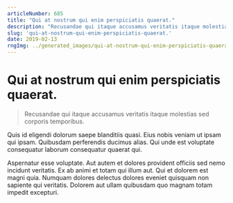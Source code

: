 ```yaml
---
articleNumber: 685
title: "Qui at nostrum qui enim perspiciatis quaerat."
description: "Recusandae qui itaque accusamus veritatis itaque molestias sed corporis temporibus."
slug: 'qui-at-nostrum-qui-enim-perspiciatis-quaerat.'
date: 2019-02-13
rngImg: ../generated_images/qui-at-nostrum-qui-enim-perspiciatis-quaerat..jpg
---
```


# Qui at nostrum qui enim perspiciatis quaerat.

> Recusandae qui itaque accusamus veritatis itaque molestias sed corporis temporibus.

Quis id eligendi dolorum saepe blanditiis quasi. Eius nobis veniam ut ipsam qui ipsam. Quibusdam perferendis ducimus alias. Qui unde est voluptate consequatur laborum consequatur quaerat qui.
 Aspernatur esse voluptate. Aut autem et dolores provident officiis sed nemo incidunt veritatis. Ex ab animi et totam qui illum aut. Qui et dolorem est magni quia. Numquam dolores delectus dolores eveniet quisquam non sapiente qui veritatis. Dolorem aut ullam quibusdam quo magnam totam impedit excepturi.
